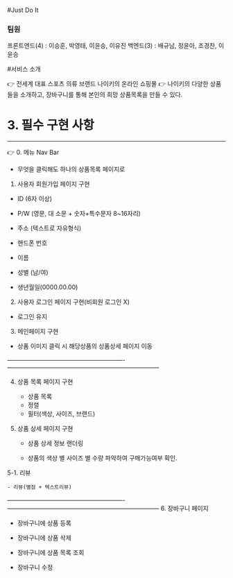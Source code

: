 
#Just Do It

### 팀원 

프론트엔드(4) : 이승훈, 박영태, 이윤승, 이유진
백엔드(3) : 배규남, 정윤아, 조경찬, 이윤승

#서비스 소개

<aside>
👉 전세계 대표 스포츠 의류 브랜드 나이키의 온라인 쇼핑몰
👉 나이키의 다양한 상품들을 소개하고, 장바구니를 통해 본인의 희망 상품목록을 만들 수 있다.

</aside>

# 3. 필수 구현 사항

---

<aside>
👉 0.  메뉴 Nav Bar

- 무엇을 클릭해도 하나의 상품목록 페이지로

1. 사용자 회원가입 페이지 구현

- ID (6자 이상)

- P/W (영문, 대 소문 + 숫자+특수문자 8~16자리)

- 주소 (텍스트로 자유형식)

- 핸드폰 번호

- 이름

- 성별 (남/여)

- 생년월일(0000.00.00)

2. 사용자 로그인 페이지 구현(비회원 로그인 X)

- 로그인 유지

3. 메인페이지 구현

- 상품 이미지 클릭 시 해당상품의 상품상세 페이지 이동

———————————————————-—————————————————————————

4. 상품 목록 페이지 구현
   - 상품 목록
   - 정렬
   - 필터(색상, 사이즈, 브랜드)
5. 상품 상세 페이지 구현

   - 상품 상세 정보 랜더링

   - 상품의 색상 별 사이즈 별 수량 파악하여 구매가능여부 확인.

5-1. 리뷰

    - 리뷰(별점 + 텍스트리뷰)

———————————————————-————————————————————————— 6. 장바구니 페이지

- 장바구니에 상품 등록
- 장바구니에 상품 삭제
- 장바구니에 상품 목록 조회

- 장바구니 수정

</aside>






